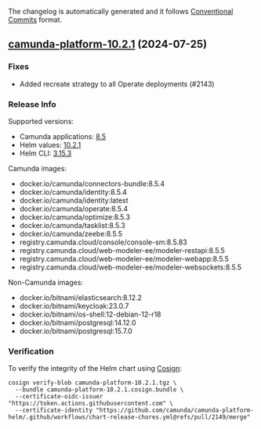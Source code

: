 The changelog is automatically generated and it follows [Conventional Commits](https://www.conventionalcommits.org/en/v1.0.0/) format.

## [camunda-platform-10.2.1](https://github.com/camunda/camunda-platform-helm/releases/tag/camunda-platform-10.2.1) (2024-07-25)

### Fixes

- Added recreate strategy to all Operate deployments (#2143)

<!-- generated by git-cliff -->
### Release Info

Supported versions:

- Camunda applications: [8.5](https://github.com/camunda/camunda-platform/releases?q=tag%3A8.5&expanded=true)
- Helm values: [10.2.1](https://artifacthub.io/packages/helm/camunda/camunda-platform/10.2.1#parameters)
- Helm CLI: [3.15.3](https://github.com/helm/helm/releases/tag/v3.15.3)

Camunda images:

- docker.io/camunda/connectors-bundle:8.5.4
- docker.io/camunda/identity:8.5.4
- docker.io/camunda/identity:latest
- docker.io/camunda/operate:8.5.4
- docker.io/camunda/optimize:8.5.3
- docker.io/camunda/tasklist:8.5.3
- docker.io/camunda/zeebe:8.5.5
- registry.camunda.cloud/console/console-sm:8.5.83
- registry.camunda.cloud/web-modeler-ee/modeler-restapi:8.5.5
- registry.camunda.cloud/web-modeler-ee/modeler-webapp:8.5.5
- registry.camunda.cloud/web-modeler-ee/modeler-websockets:8.5.5

Non-Camunda images:

- docker.io/bitnami/elasticsearch:8.12.2
- docker.io/bitnami/keycloak:23.0.7
- docker.io/bitnami/os-shell:12-debian-12-r18
- docker.io/bitnami/postgresql:14.12.0
- docker.io/bitnami/postgresql:15.7.0

### Verification

To verify the integrity of the Helm chart using [Cosign](https://docs.sigstore.dev/signing/quickstart/):

```shell
cosign verify-blob camunda-platform-10.2.1.tgz \
  --bundle camunda-platform-10.2.1.cosign.bundle \
  --certificate-oidc-issuer "https://token.actions.githubusercontent.com" \
  --certificate-identity "https://github.com/camunda/camunda-platform-helm/.github/workflows/chart-release-chores.yml@refs/pull/2149/merge"
```
